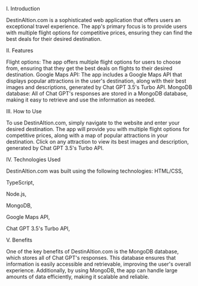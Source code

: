 I. Introduction

DestinAItion.com is a sophisticated web application that offers users an exceptional travel experience. The app's primary focus is to provide users with multiple flight options for competitive prices, ensuring they can find the best deals for their desired destination.

II. Features

Flight options: The app offers multiple flight options for users to choose from, ensuring that they get the best deals on flights to their desired destination.
Google Maps API: The app includes a Google Maps API that displays popular attractions in the user's destination, along with their best images and descriptions, generated by Chat GPT 3.5's Turbo API.
MongoDB database: All of Chat GPT's responses are stored in a MongoDB database, making it easy to retrieve and use the information as needed.

III. How to Use

To use DestinAItion.com, simply navigate to the website and enter your desired destination. The app will provide you with multiple flight options for competitive prices, along with a map of popular attractions in your destination. Click on any attraction to view its best images and description, generated by Chat GPT 3.5's Turbo API.

IV. Technologies Used

DestinAItion.com was built using the following technologies:
HTML/CSS,

TypeScript,

Node.js,

MongoDB,

Google Maps API,

Chat GPT 3.5's Turbo API,

V. Benefits

One of the key benefits of DestinAItion.com is the MongoDB database, which stores all of Chat GPT's responses. This database ensures that information is easily accessible and retrievable, improving the user's overall experience. Additionally, by using MongoDB, the app can handle large amounts of data efficiently, making it scalable and reliable.



